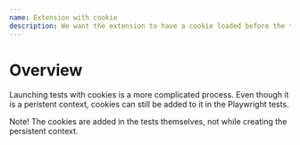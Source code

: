 ```yaml
---
name: Extension with cookie
description: We want the extension to have a cookie loaded before the tests start
---
```


# Overview

Launching tests with cookies is a more complicated process. Even though it is a peristent context, cookies can still be added to it in the Playwright tests.

Note! The cookies are added in the tests themselves, not while creating the persistent context.